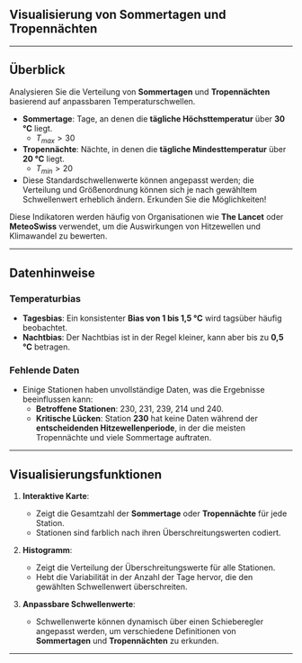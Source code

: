## Visualisierung von Sommertagen und Tropennächten

---

## Überblick

Analysieren Sie die Verteilung von **Sommertagen** und **Tropennächten** basierend auf anpassbaren Temperaturschwellen.

- **Sommertage**: Tage, an denen die **tägliche Höchsttemperatur** über **30 °C** liegt.
  - $T_{max} > 30$
- **Tropennächte**: Nächte, in denen die **tägliche Mindesttemperatur** über **20 °C** liegt.
  - $T_{min} > 20$
- Diese Standardschwellenwerte können angepasst werden; die Verteilung und Größenordnung können sich je nach gewähltem Schwellenwert erheblich ändern. Erkunden Sie die Möglichkeiten!

Diese Indikatoren werden häufig von Organisationen wie **The Lancet** oder **MeteoSwiss** verwendet, um die Auswirkungen von Hitzewellen und Klimawandel zu bewerten.

---

## Datenhinweise

### Temperaturbias
- **Tagesbias**: Ein konsistenter **Bias von 1 bis 1,5 °C** wird tagsüber häufig beobachtet.
- **Nachtbias**: Der Nachtbias ist in der Regel kleiner, kann aber bis zu **0,5 °C** betragen.

### Fehlende Daten
- Einige Stationen haben unvollständige Daten, was die Ergebnisse beeinflussen kann:
  - **Betroffene Stationen**: 230, 231, 239, 214 und 240.
  - **Kritische Lücken**: Station **230** hat keine Daten während der **entscheidenden Hitzewellenperiode**, in der die meisten Tropennächte und viele Sommertage auftraten.

---

## Visualisierungsfunktionen

1. **Interaktive Karte**:
   - Zeigt die Gesamtzahl der **Sommertage** oder **Tropennächte** für jede Station.
   - Stationen sind farblich nach ihren Überschreitungswerten codiert.

2. **Histogramm**:
   - Zeigt die Verteilung der Überschreitungswerte für alle Stationen.
   - Hebt die Variabilität in der Anzahl der Tage hervor, die den gewählten Schwellenwert überschreiten.

3. **Anpassbare Schwellenwerte**:
   - Schwellenwerte können dynamisch über einen Schieberegler angepasst werden, um verschiedene Definitionen von **Sommertagen** und **Tropennächten** zu erkunden.

---
